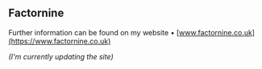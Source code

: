 ## Factornine

Further information can be found on my website •
[www.factornine.co.uk](https://www.factornine.co.uk)

_(I'm currently updating the site)_
